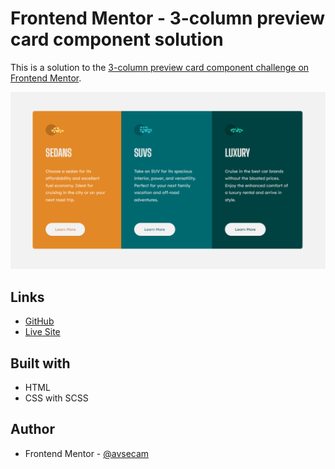# Frontend Mentor - 3-column preview card component solution

This is a solution to the [3-column preview card component challenge on Frontend Mentor](https://www.frontendmentor.io/challenges/3column-preview-card-component-pH92eAR2-).

![](./screenshot.png)

## Links

- [GitHub](https://github.com/avsecam/FM-3Column)
- [Live Site](https://avsecam.github.io/FM-3Column/)

## Built with

- HTML
- CSS with SCSS

## Author

- Frontend Mentor - [@avsecam](https://www.frontendmentor.io/profile/avsecam)
